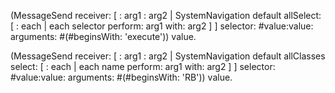 (MessageSend 
	receiver: [ : arg1 : arg2 | SystemNavigation default allSelect: [ : each | each selector perform: arg1 with: arg2 ] ]
	selector: #value:value:
	arguments: #(#beginsWith: 'execute')) value.
	
(MessageSend 
	receiver: [ : arg1 : arg2 | SystemNavigation default allClasses select: [ : each | each name perform: arg1 with: arg2 ] ]
	selector: #value:value:
	arguments: #(#beginsWith: 'RB')) value.